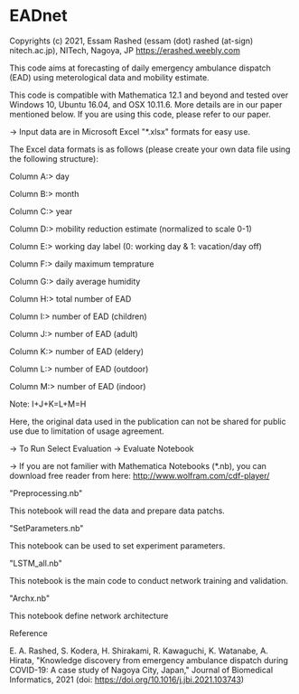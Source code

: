 # EADnet

Copyrights (c) 2021, Essam Rashed (essam (dot) rashed (at-sign) nitech.ac.jp), NITech, Nagoya, JP https://erashed.weebly.com

This code aims at forecasting of daily emergency ambulance dispatch (EAD) using meterological data and mobility estimate. 

This code is compatible with Mathematica 12.1 and beyond and tested over Windows 10, Ubuntu 16.04, and OSX 10.11.6. More details are in our paper mentioned below. If you are using this code, please refer to our paper.

-> Input data are in Microsoft Excel "*.xlsx" formats for easy use.

The Excel data formats is as follows (please create your own data file using the following structure):

Column A:> day

Column B:> month

Column C:> year

Column D:> mobility reduction estimate (normalized to scale 0-1)

Column E:> working day label (0: working day & 1: vacation/day off)

Column F:> daily maximum temprature

Column G:> daily average humidity

Column H:> total number of EAD

Column I:> number of EAD (children)

Column J:> number of EAD (adult)

Column K:> number of EAD (eldery)

Column L:> number of EAD (outdoor)

Column M:> number of EAD (indoor)

Note: I+J+K=L+M=H

Here, the original data used in the publication can not be shared for public use due to limitation of usage agreement.

-> To Run Select Evaluation -> Evaluate Notebook

-> If you are not familier with Mathematica Notebooks (*.nb), you can download free reader from here: http://www.wolfram.com/cdf-player/

"Preprocessing.nb"

This notebook will read the data and prepare data patchs. 

"SetParameters.nb"

This notebook can be used to set experiment parameters.

"LSTM_all.nb"

This notebook is the main code to conduct network training and validation.

"Archx.nb"

This notebook define network architecture


Reference

E. A. Rashed, S. Kodera, H. Shirakami, R. Kawaguchi, K. Watanabe, A. Hirata, "Knowledge discovery from emergency ambulance dispatch during COVID-19: A case study of Nagoya
City, Japan," Journal of Biomedical Informatics, 2021 (doi: https://doi.org/10.1016/j.jbi.2021.103743)
